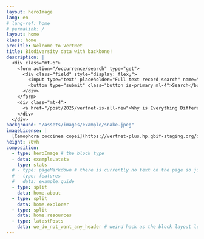 ```yaml
---
layout: heroImage
lang: en
# lang-ref: home
# permalink: /
layout: home
klass: home
preTitle: Welcome to VertNet
title: Biodiversity data with backbone!
description: |
  <div class="mt-6">
    <form action="/occurrence/search" type="get">
      <div class="field" style="display: flex;">
        <input type="text" placeholder="Full text record search" name="q" class="input" />
        <button type="submit" class="button is-primary ml-4">Search</button>
      </div>
    </form>
    <div class="mt-4">
      <a href="/post/2025/vertnet-is-all-new">Why is Everything Different?</a>
    </div>
  </div>
background: "/assets/images/example/snake.jpeg"
imageLicense: |
  [Cemophora coccinea copei](https://vertnet-plus.hp.gbif-staging.org/occurrence/5169941301) from University of Florida Herpetology
height: 70vh
composition:
  - type: heroImage # the block type
  - data: example.stats
    type: stats
  # - type: pageMarkdown # there is currently no text on the page so just ignore this part
  # - type: features
  #   data: example.guide
  - type: split
    data: home.about
  - type: split
    data: home.explorer
  - type: split
    data: home.resources
  - type: latestPosts
    data: we_do_not_want_any_header # weird hack as the block layout looks for a data element and falls back to the page if none is present
---
```



